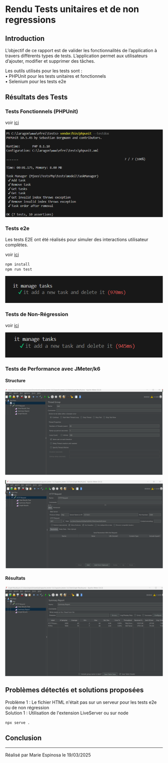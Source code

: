# Rendu Tests unitaires et de non regressions 

## Introduction

L’objectif de ce rapport est de valider les fonctionnalités de l’application à travers différents types de tests. L’application permet aux utilisateurs d’ajouter, modifier et supprimer des tâches.

Les outils utilisés pour les tests sont :  
• PHPUnit pour les tests unitaires et fonctionnels  
• Selenium pour les tests e2e  

## Résultats des Tests

### Tests Fonctionnels (PHPUnit)
voir  [ici](https://github.com/marieesss/tests-unitaires-et-e2e/blob/main/tests/model/TaskManagerTest.php)  
  
![alt text](https://github.com/marieesss/tests-unitaires-et-e2e/blob/main/Capture%20d%E2%80%99%C3%A9cran%202025-03-19%20135242.png)

### Tests e2e

Les tests E2E ont été réalisés pour simuler des interactions utilisateur complètes.

voir [ici](https://github.com/marieesss/tests-unitaires-et-e2e/blob/main/e2e/ex1.js)

```
npm install
npm run test
```

![alt text](https://github.com/marieesss/tests-unitaires-et-e2e/blob/main/Capture%20d%E2%80%99%C3%A9cran%202025-03-19%20135708.png)



### Tests de Non-Régression
voir [ici](https://github.com/marieesss/tests-unitaires-et-e2e/blob/main/e2e/ex2.js)

![alt text](https://github.com/marieesss/tests-unitaires-et-e2e/blob/main/Capture%20d%E2%80%99%C3%A9cran%202025-03-19%20140030.png)


### Tests de Performance avec JMeter/k6

#### Structure

![alt text](https://github.com/marieesss/tests-unitaires-et-e2e/blob/main/general.png)

![alt text](https://github.com/marieesss/tests-unitaires-et-e2e/blob/main/structure.png)


#### Résultats

![alt text](https://github.com/marieesss/tests-unitaires-et-e2e/blob/main/test%20results.png)


## Problèmes détectés et solutions proposées

Problème 1 : Le fichier HTML n'était pas sur un serveur pour les tests e2e ou de non régression  
Solution 1 : Utilisation de l'extension LiveServer ou sur node  

```
npx serve .
```

## Conclusion

-----------------------------------------------
Réalisé par Marie Espinosa 
le 19/03/2025


